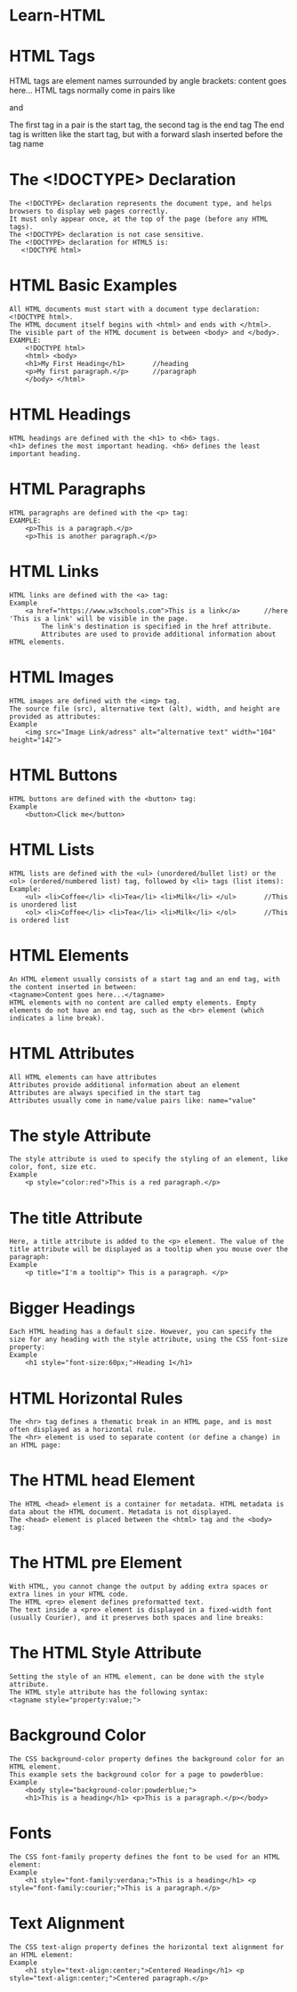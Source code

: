 # Learn-HTML
# HTML Tags
 HTML tags are element names surrounded by angle brackets:
    <tagname>content goes here...</tagname>
        HTML tags normally come in pairs like <p> and </p>
        The first tag in a pair is the start tag, the second tag is the end tag
        The end tag is written like the start tag, but with a forward slash inserted before the tag name

# The <!DOCTYPE> Declaration
    The <!DOCTYPE> declaration represents the document type, and helps browsers to display web pages correctly.
    It must only appear once, at the top of the page (before any HTML tags).
    The <!DOCTYPE> declaration is not case sensitive.
    The <!DOCTYPE> declaration for HTML5 is:
       <!DOCTYPE html>
    
# HTML Basic Examples
    All HTML documents must start with a document type declaration: <!DOCTYPE html>.
    The HTML document itself begins with <html> and ends with </html>.
    The visible part of the HTML document is between <body> and </body>.
    EXAMPLE:
        <!DOCTYPE html>
        <html> <body>
        <h1>My First Heading</h1>       //heading
        <p>My first paragraph.</p>      //paragraph
        </body> </html>

# HTML Headings
    HTML headings are defined with the <h1> to <h6> tags.
    <h1> defines the most important heading. <h6> defines the least important heading.
    
# HTML Paragraphs
    HTML paragraphs are defined with the <p> tag:
    EXAMPLE:
        <p>This is a paragraph.</p>
        <p>This is another paragraph.</p>
        
# HTML Links
    HTML links are defined with the <a> tag:
    Example
        <a href="https://www.w3schools.com">This is a link</a>      //here 'This is a link' will be visible in the page.
            The link's destination is specified in the href attribute. 
            Attributes are used to provide additional information about HTML elements.
# HTML Images
    HTML images are defined with the <img> tag.
    The source file (src), alternative text (alt), width, and height are provided as attributes:
    Example
        <img src="Image Link/adress" alt="alternative text" width="104" height="142">
        
# HTML Buttons
    HTML buttons are defined with the <button> tag:
    Example
        <button>Click me</button>
        
# HTML Lists
    HTML lists are defined with the <ul> (unordered/bullet list) or the <ol> (ordered/numbered list) tag, followed by <li> tags (list items):
    Example:
        <ul> <li>Coffee</li> <li>Tea</li> <li>Milk</li> </ul>       //This is unordered list
        <ol> <li>Coffee</li> <li>Tea</li> <li>Milk</li> </ol>       //This is ordered list
        
# HTML Elements
    An HTML element usually consists of a start tag and an end tag, with the content inserted in between:
    <tagname>Content goes here...</tagname>
    HTML elements with no content are called empty elements. Empty elements do not have an end tag, such as the <br> element (which indicates a line break).
    
# HTML Attributes
    All HTML elements can have attributes
    Attributes provide additional information about an element
    Attributes are always specified in the start tag
    Attributes usually come in name/value pairs like: name="value"
    
# The style Attribute
    The style attribute is used to specify the styling of an element, like color, font, size etc.
    Example
        <p style="color:red">This is a red paragraph.</p>
        
# The title Attribute
    Here, a title attribute is added to the <p> element. The value of the title attribute will be displayed as a tooltip when you mouse over the paragraph:
    Example
        <p title="I'm a tooltip"> This is a paragraph. </p>
        
# Bigger Headings
    Each HTML heading has a default size. However, you can specify the size for any heading with the style attribute, using the CSS font-size property:
    Example
        <h1 style="font-size:60px;">Heading 1</h1>

# HTML Horizontal Rules
    The <hr> tag defines a thematic break in an HTML page, and is most often displayed as a horizontal rule.
    The <hr> element is used to separate content (or define a change) in an HTML page:
    
# The HTML head Element
    The HTML <head> element is a container for metadata. HTML metadata is data about the HTML document. Metadata is not displayed.
    The <head> element is placed between the <html> tag and the <body> tag:

# The HTML pre Element
    With HTML, you cannot change the output by adding extra spaces or extra lines in your HTML code.
    The HTML <pre> element defines preformatted text.
    The text inside a <pre> element is displayed in a fixed-width font (usually Courier), and it preserves both spaces and line breaks:
    
# The HTML Style Attribute
    Setting the style of an HTML element, can be done with the style attribute.
    The HTML style attribute has the following syntax:
    <tagname style="property:value;">

# Background Color
    The CSS background-color property defines the background color for an HTML element.
    This example sets the background color for a page to powderblue:
    Example
        <body style="background-color:powderblue;">
        <h1>This is a heading</h1> <p>This is a paragraph.</p></body>
        
# Fonts
    The CSS font-family property defines the font to be used for an HTML element:
    Example
        <h1 style="font-family:verdana;">This is a heading</h1> <p style="font-family:courier;">This is a paragraph.</p>
        
# Text Alignment
    The CSS text-align property defines the horizontal text alignment for an HTML element:
    Example
        <h1 style="text-align:center;">Centered Heading</h1> <p style="text-align:center;">Centered paragraph.</p>
        
        
        
